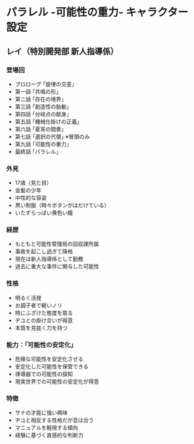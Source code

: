 # パラレル -可能性の重力- キャラクター設定

## レイ（特別開発部 新人指導係）
### 登場回
- プロローグ ｢旋律の交差｣
- 第一話 ｢共鳴の形｣
- 第ニ話 ｢存在の境界｣
- 第三話 ｢創造性の胎動｣
- 第四話 ｢分岐点の献身｣
- 第五話 ｢機械仕掛けの正義｣
- 第六話 ｢夏宵の間奏｣
- 第七話 ｢選択の代償｣ ※冒頭のみ
- 第九話 ｢可能性の重力｣
- 最終話 ｢パラレル｣

### 外見
- 17歳（見た目）
- 金髪の少年
- 中性的な容姿
- 黒い制服（時々ボタンがはだけている）
- いたずらっぽい黄色い瞳

### 経歴
- もともと可能性管理局の回収課所属
- 事故を起こし過ぎて降格
- 現在は新人指導係として勤務
- 過去に重大な事件に関与した可能性

### 性格
- 明るく活発
- お調子者で軽いノリ
- 時にふざけた態度を取る
- ヂユとの掛け合いが得意
- 本質を見抜く力を持つ

### 能力：「可能性の安定化」
- 危険な可能性を安定化させる
- 安定化した可能性を保管できる
- 律導器での可能性の探知
- 現実世界での可能性の安定化が得意

### 特徴
- サナの才能に強い興味
- ヂユと相反する性格だが息は合う
- マニュアルを軽視する傾向
- 経験に基づく直感的な判断力
